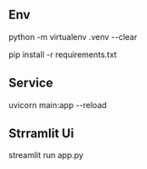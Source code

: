 ## Env 
  python -m virtualenv .venv --clear
  
  pip install -r requirements.txt
 
 ## Service
  uvicorn main:app --reload

## Strramlit Ui
  streamlit run app.py
